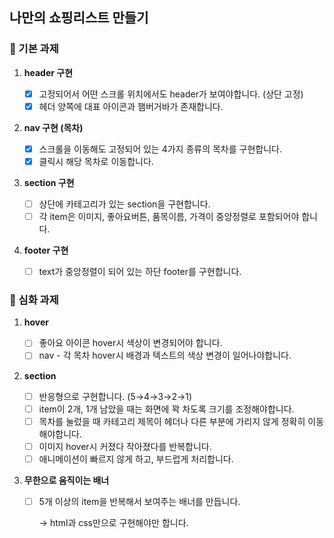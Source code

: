 ## 나만의 쇼핑리스트 만들기

### 🧩 기본 과제

1. **header 구현**

   - [x] 고정되어서 어떤 스크롤 위치에서도 header가 보여야합니다. (상단 고정)
   - [x] 헤더 양쪽에 대표 아이콘과 햄버거바가 존재합니다.

2. **nav 구현 (목차)**
   - [x] 스크롤을 이동해도 고정되어 있는 4가지 종류의 목차를 구현합니다.
   - [x] 클릭시 해당 목차로 이동합니다.
3. **section 구현**
   - [ ] 상단에 카테고리가 있는 section을 구현합니다.
   - [ ] 각 item은 이미지, 좋아요버튼, 품목이름, 가격이 중앙정렬로 포함되어야 합니다.
4. **footer 구현**
   - [ ] text가 중앙정렬이 되어 있는 하단 footer를 구현합니다.

### 🌠 심화 과제

1. **hover**
   - [ ] 좋아요 아이콘 hover시 색상이 변경되어야 합니다.
   - [ ] nav - 각 목차 hover시 배경과 텍스트의 색상 변경이 일어나야합니다.
2. **section**
   - [ ] 반응형으로 구현합니다. (5→4→3→2→1)
   - [ ] item이 2개, 1개 남았을 때는 화면에 꽉 차도록 크기를 조정해야합니다.
   - [ ] 목차를 눌렀을 때 카테고리 제목이 헤더나 다른 부분에 가리지 않게 정확히 이동해야합니다.
   - [ ] 이미지 hover시 커졌다 작아졌다를 반복합니다.
   - [ ] 애니메이션이 빠르지 않게 하고, 부드럽게 처리합니다.
3. **무한으로 움직이는 배너**

   - [ ] 5개 이상의 item을 반복해서 보여주는 배너를 만듭니다.

     → html과 css만으로 구현해야만 합니다.
